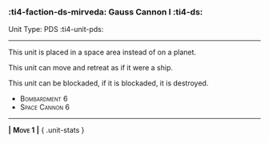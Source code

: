 ### :ti4-faction-ds-mirveda: **Gauss Cannon I** :ti4-ds:

Unit Type: PDS :ti4-unit-pds:

---

This unit is placed in a space area instead of on a planet.

This unit can move and retreat as if it were a ship.

This unit can be blockaded, if it is blockaded, it is destroyed.

* <span style="font-variant:small-caps;">Bombardment 6</span> 
* <span style="font-variant:small-caps;">Space Cannon 6</span> 

---

__|__ <span style="font-variant:small-caps;white-space: nowrap;">**Move 1**</span> __|__
{ .unit-stats }

